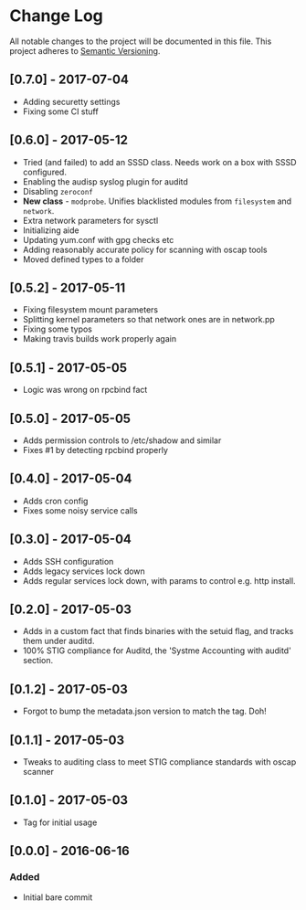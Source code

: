 # Change Log
All notable changes to the project will be documented in this file.
This project adheres to [Semantic Versioning](http://semver.org/).

## [0.7.0] - 2017-07-04
- Adding securetty settings
- Fixing some CI stuff

## [0.6.0] - 2017-05-12
- Tried (and failed) to add an SSSD class. Needs work on a box with SSSD configured.
- Enabling the audisp syslog plugin for auditd
- Disabling `zeroconf`
- **New class** - `modprobe`. Unifies blacklisted modules from `filesystem` and `network`.
- Extra network parameters for sysctl
- Initializing aide
- Updating yum.conf with gpg checks etc
- Adding reasonably accurate policy for scanning with oscap tools
- Moved defined types to a folder

## [0.5.2] - 2017-05-11
- Fixing filesystem mount parameters
- Splitting kernel parameters so that network ones are in network.pp
- Fixing some typos
- Making travis builds work properly again

## [0.5.1] - 2017-05-05
- Logic was wrong on rpcbind fact

## [0.5.0] - 2017-05-05
- Adds permission controls to /etc/shadow and similar
- Fixes #1 by detecting rpcbind properly

## [0.4.0] - 2017-05-04
- Adds cron config
- Fixes some noisy service calls

## [0.3.0] - 2017-05-04
- Adds SSH configuration
- Adds legacy services lock down
- Adds regular services lock down, with params to control e.g. http install.

## [0.2.0] - 2017-05-03
- Adds in a custom fact that finds binaries with the setuid flag, and tracks them under auditd.
- 100% STIG compliance for Auditd, the 'Systme Accounting with auditd' section.

## [0.1.2] - 2017-05-03
- Forgot to bump the metadata.json version to match the tag. Doh!

## [0.1.1] - 2017-05-03
- Tweaks to auditing class to meet STIG compliance standards with oscap scanner

## [0.1.0] - 2017-05-03
- Tag for initial usage

## [0.0.0] - 2016-06-16
### Added
- Initial bare commit
